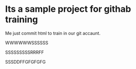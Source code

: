 # Its a sample project for githab training


Me just commit html to train in our git accaunt.


WWWWWWSSSSSS

SSSSSSSSSRRRFF

SSSDDFFGFGFGFG
